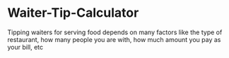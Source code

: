 # Waiter-Tip-Calculator
Tipping waiters for serving food depends on many factors like the type of restaurant, how many people you are with, how much amount you pay as your bill, etc
